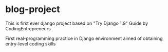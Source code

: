 # blog-project
This is first ever django project based on "Try Django 1.9" Guide by CodingEntrepreneurs  

First real-programming practice in Django environment aimed of obtaining entry-level coding skills
